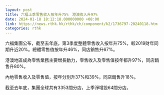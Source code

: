 ```yaml
---
layout: post
title: 六福上季零售收入按年升75%　港澳收入升97%
date: 2024-01-18 18:12:18.000000000 +08:00
link: https://news.rthk.hk/rthk/ch/component/k2/1736797-20240118.htm
categories: rthk
---
```


六福集團公布，截至去年底，第3季度整體零售收入按年升75%，較2019財年同期升近20%。總體零售值按年升46%，同店銷售升67%。

港澳地區成為零售業務主要增長動力，零售收入及零售值按年都升97%，同店銷售升80%。

內地零售收入及零售值，按年分別升37%和39%，同店銷售升18%。

截至去年底，集團全球共有3353間分店，上季淨增設64間分店。
